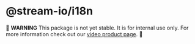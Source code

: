 # @stream-io/i18n

🚧 **WARNING** This package is not yet stable. It is for internal use only. For more information check out our [video product page](https://getstream.io/video/). 🚧
